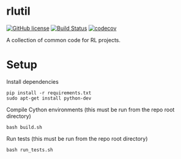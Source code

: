 # rlutil

[![GitHub license](https://img.shields.io/github/license/Naereen/StrapDown.js.svg)](https://github.com/Naereen/StrapDown.js/blob/master/LICENSE)
[![Build Status](https://travis-ci.org/justinjfu/rlutil.svg?branch=master)](https://travis-ci.org/justinjfu/rlutil)
[![codecov](https://codecov.io/gh/justinjfu/rlutil/branch/master/graph/badge.svg)](https://codecov.io/gh/justinjfu/rlutil)

A collection of common code for RL projects.

# Setup
Install dependencies
```
pip install -r requirements.txt
sudo apt-get install python-dev
```

Compile Cython environments (this must be run from the repo root directory)
```
bash build.sh
```

Run tests (this must be run from the repo root directory)
```
bash run_tests.sh
```
